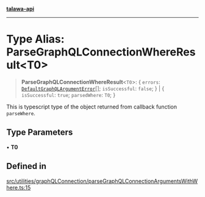 [**talawa-api**](../../../../README.md)

***

# Type Alias: ParseGraphQLConnectionWhereResult\<T0\>

> **ParseGraphQLConnectionWhereResult**\<`T0`\>: \{ `errors`: [`DefaultGraphQLArgumentError`](../../type-aliases/DefaultGraphQLArgumentError.md)[]; `isSuccessful`: `false`; \} \| \{ `isSuccessful`: `true`; `parsedWhere`: `T0`; \}

This is typescript type of the object returned from callback function `parseWhere`.

## Type Parameters

• **T0**

## Defined in

[src/utilities/graphQLConnection/parseGraphQLConnectionArgumentsWithWhere.ts:15](https://github.com/Suyash878/talawa-api/blob/095e6964ce2a06c1c30d1acf81b6162203f1db91/src/utilities/graphQLConnection/parseGraphQLConnectionArgumentsWithWhere.ts#L15)

